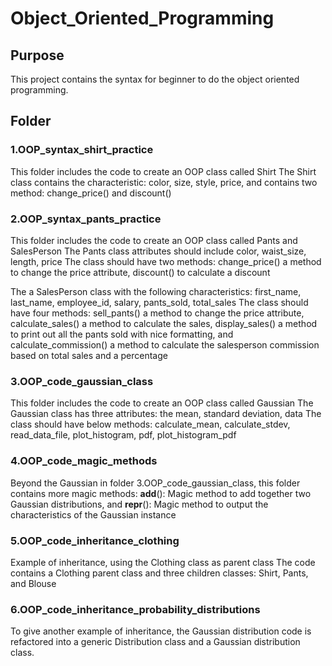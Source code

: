 # Object_Oriented_Programming

## Purpose

This project contains the syntax for beginner to do the object oriented programming.

## Folder

### 1.OOP_syntax_shirt_practice
This folder includes the code to create an OOP class called Shirt
The Shirt class contains the characteristic: color, size, style, price, and contains two method: change_price() and discount()
### 2.OOP_syntax_pants_practice
This folder includes the code to create an OOP class called Pants and SalesPerson
The Pants class attributes should include color, waist_size, length, price
The class should have two methods: change_price() a method to change the price attribute, discount() to calculate a discount

The a SalesPerson class with the following characteristics: first_name, last_name, employee_id, salary, pants_sold, total_sales
The class should have four methods: sell_pants() a method to change the price attribute, calculate_sales() a method to calculate the sales, display_sales() a method to print out all the pants sold with nice formatting, and calculate_commission() a method to calculate the salesperson commission based on total sales and a percentage
### 3.OOP_code_gaussian_class
This folder includes the code to create an OOP class called Gaussian
The Gaussian class has three attributes: the mean, standard deviation, data 
The class should have below methods: calculate_mean, calculate_stdev, read_data_file, plot_histogram, pdf, plot_histogram_pdf
### 4.OOP_code_magic_methods
Beyond the Gaussian in folder 3.OOP_code_gaussian_class, this folder contains more magic methods: __add__(): Magic method to add together two Gaussian distributions, and __repr__(): Magic method to output the characteristics of the Gaussian instance
### 5.OOP_code_inheritance_clothing
Example of inheritance, using the Clothing class as parent class
The code contains a Clothing parent class and three children classes: Shirt, Pants, and Blouse
### 6.OOP_code_inheritance_probability_distributions
To give another example of inheritance, the Gaussian distribution code is refactored into a generic Distribution class and a Gaussian distribution class. 






